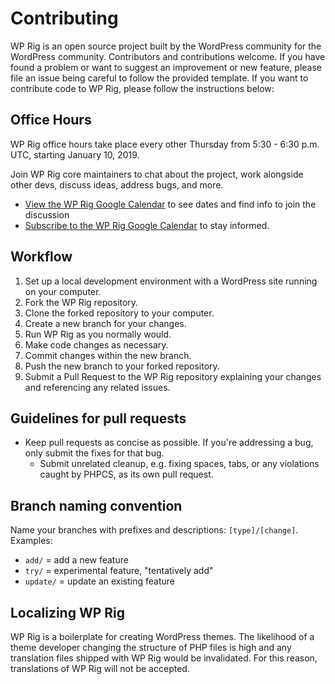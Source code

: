 # Contributing
WP Rig is an open source project built by the WordPress community for the WordPress community. Contributors and contributions welcome.
If you have found a problem or want to suggest an improvement or new feature, please file an issue being careful to follow the provided template.
If you want to contribute code to WP Rig, please follow the instructions below:

## Office Hours
WP Rig office hours take place every other Thursday from 5:30 - 6:30 p.m. UTC, starting January 10, 2019.

Join WP Rig core maintainers to chat about the project, work alongside other devs, discuss ideas, address bugs, and more.

- [View the WP Rig Google Calendar](https://calendar.google.com/calendar/embed?src=wprigio%40gmail.com&ctz=America%2FChicago) to see dates and find info to join the discussion
- [Subscribe to the WP Rig Google Calendar](https://calendar.google.com/calendar?cid=d3ByaWdpb0BnbWFpbC5jb20) to stay informed.

## Workflow
1. Set up a local development environment with a WordPress site running on your computer.
2. Fork the WP Rig repository.
3. Clone the forked repository to your computer.
4. Create a new branch for your changes.
5. Run WP Rig as you normally would.
6. Make code changes as necessary.
7. Commit changes within the new branch.
9. Push the new branch to your forked repository.
10. Submit a Pull Request to the WP Rig repository explaining your changes and referencing any related issues.

## Guidelines for pull requests
- Keep pull requests as concise as possible. If you're addressing a bug, only submit the fixes for that bug. 
  - Submit unrelated cleanup, e.g. fixing spaces, tabs, or any violations caught by PHPCS, as its own pull request.

## Branch naming convention
Name your branches with prefixes and descriptions: `[type]/[change]`. Examples:

- `add/` = add a new feature
- `try/` = experimental feature, "tentatively add"
- `update/` = update an existing feature

## Localizing WP Rig
WP Rig is a boilerplate for creating WordPress themes. The likelihood of a theme developer changing the structure of PHP files is high and any translation files shipped with WP Rig would be invalidated. For this reason, translations of WP Rig will not be accepted.
